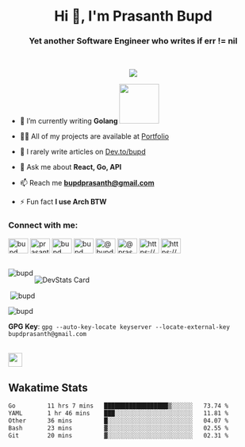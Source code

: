 <h1 align="center">Hi 👋, I'm Prasanth Bupd</h1>
<h3 align="center">Yet another Software Engineer who writes if err != nil</h3>

<br />
<p align="center">
 <a href="https://github.com/bupd/"><img src="https://img.shields.io/badge/days_since_last_go_written-0-blue"></a>
</p>


- 🌱 I’m currently writing **Golang <img src="https://github.com/user-attachments/assets/13c8cefd-bdca-4c7e-bd7b-554faf4d9d60" height="80">**


- 👨‍💻 All of my projects are available at [Portfolio](https://bupd.xyz)

- 📝 I rarely write articles on [Dev.to/bupd](https://dev.to/bupd)

- 💬 Ask me about **React, Go, API**

- 📫 Reach me **bupdprasanth@gmail.com**

- ⚡ Fun fact **I use Arch BTW**

<h3 align="left">Connect with me:</h3>
<p align="left">
<a href="https://dev.to/bupd" target="blank"><img align="center" src="https://raw.githubusercontent.com/rahuldkjain/github-profile-readme-generator/master/src/images/icons/Social/devto.svg" alt="bupd" height="30" width="40" /></a>
<a href="https://twitter.com/prasanthbupd" target="blank"><img align="center" src="https://raw.githubusercontent.com/rahuldkjain/github-profile-readme-generator/master/src/images/icons/Social/twitter.svg" alt="prasanthbupd" height="30" width="40" /></a>
<a href="https://linkedin.com/in/bupd" target="blank"><img align="center" src="https://raw.githubusercontent.com/rahuldkjain/github-profile-readme-generator/master/src/images/icons/Social/linked-in-alt.svg" alt="bupd" height="30" width="40" /></a>
<a href="https://codesandbox.com/bupd" target="blank"><img align="center" src="https://raw.githubusercontent.com/rahuldkjain/github-profile-readme-generator/master/src/images/icons/Social/codesandbox.svg" alt="bupd" height="30" width="40" /></a>
<a href="https://hashnode.com/@bupd" target="blank"><img align="center" src="https://raw.githubusercontent.com/rahuldkjain/github-profile-readme-generator/master/src/images/icons/Social/hashnode.svg" alt="@bupd" height="30" width="40" /></a>
<a href="https://www.youtube.com/c/@prasanthbupd" target="blank"><img align="center" src="https://raw.githubusercontent.com/rahuldkjain/github-profile-readme-generator/master/src/images/icons/Social/youtube.svg" alt="@prasanthbupd" height="30" width="40" /></a>
<a href="https://discord.gg/https://discord.gg/CYcHkgX8F3" target="blank"><img align="center" src="https://raw.githubusercontent.com/rahuldkjain/github-profile-readme-generator/master/src/images/icons/Social/discord.svg" alt="https://discord.gg/CYcHkgX8F3" height="30" width="40" /></a>
<a href="/https://bupd.hashnode.dev/rss.xml" target="blank"><img align="center" src="https://raw.githubusercontent.com/rahuldkjain/github-profile-readme-generator/master/src/images/icons/Social/rss.svg" alt="https://bupd.hashnode.dev/rss.xml" height="30" width="40" /></a>
</p>

<br />

<img align="left" src="https://github-readme-stats.vercel.app/api/top-langs?username=bupd&show_icons=true&locale=en&layout=compact" alt="bupd" />

![DevStats Card](https://devstats.me/?username=bupd)

<p>&nbsp;<img align="center" src="https://github-readme-stats.vercel.app/api?username=bupd&show_icons=true&locale=en" alt="bupd" /></p>




<!-- <p align="left"> <a href="https://github.com/ryo-ma/github-profile-trophy"><img src="https://github-profile-trophy.vercel.app/?username=bupd" alt="bupd" /></a> </p> -->



<p align="left"> <img src="https://komarev.com/ghpvc/?username=bupd&label=Profile%20views&color=0e75b6&style=flat" alt="bupd" /> </p>

 **GPG Key**: `gpg --auto-key-locate keyserver --locate-external-key bupdprasanth@gmail.com`

 <br>

 <img src="https://img.shields.io/badge/dynamic/json?url=https%3A%2F%2Fapi.devexcus.es&query=%24.text&style=flat-square&logo=internetcomputer&logoSize=&label=today's%20excuse" height="28" width="full" />

 
## Wakatime Stats
<!--START_SECTION:waka-->

```txt
Go         11 hrs 7 mins   ██████████████████▒░░░░░░   73.74 %
YAML       1 hr 46 mins    ███░░░░░░░░░░░░░░░░░░░░░░   11.81 %
Other      36 mins         █░░░░░░░░░░░░░░░░░░░░░░░░   04.07 %
Bash       23 mins         ▓░░░░░░░░░░░░░░░░░░░░░░░░   02.55 %
Git        20 mins         ▓░░░░░░░░░░░░░░░░░░░░░░░░   02.31 %
```

<!--END_SECTION:waka-->
